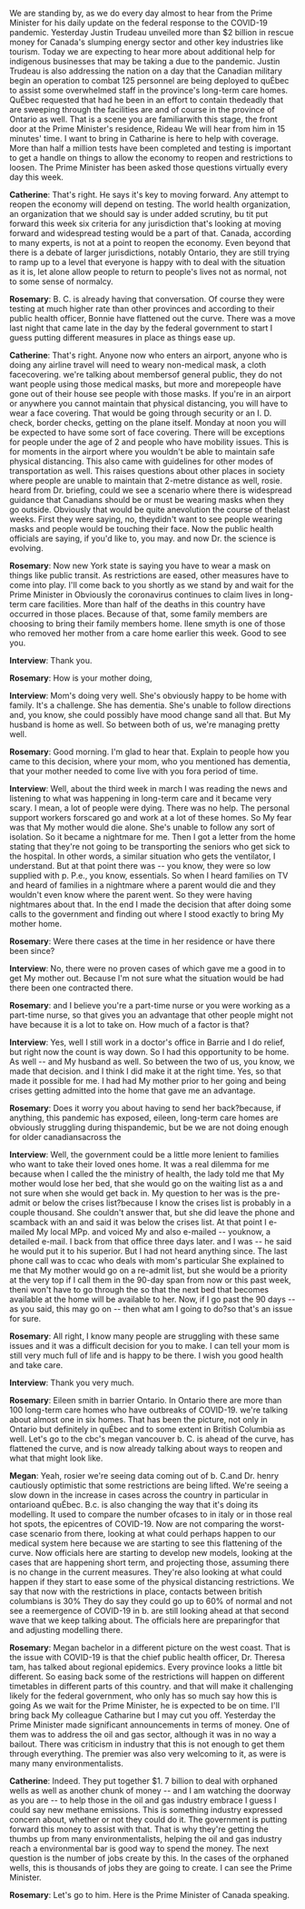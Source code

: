 We are standing by, as we do every day almost to hear from the Prime Minister for his daily update on the federal response to the COVID-19 pandemic. Yesterday Justin Trudeau unveiled more than $2 billion in rescue money for Canada's slumping energy sector and other key industries like tourism. Today we are expecting to hear more about additional help for indigenous businesses that may be taking a due to the pandemic. Justin Trudeau is also addressing the nation on a day that the Canadian military begin an operation to combat  125 personnel are being deployed to quÉbec to assist some overwhelmed staff in the province's long-term care homes. QuÉbec requested that had he been in an effort to contain thedeadly  that are sweeping through the facilities are and of course in the province of Ontario as well. That is a scene you are familiarwith  this stage, the front door at the Prime Minister's residence, Rideau  We will hear from him in 15 minutes' time. I want to bring in Catharine   is here to help with coverage. More than half a million tests have been completed and testing is important to get a handle on things to allow the economy to reopen and restrictions to loosen. The Prime Minister has been asked those questions virtually every day this week.

**Catherine**:
That's right. He says it's key to moving forward. Any attempt to reopen the economy will depend on testing. The world health organization, an organization that we should say is under added scrutiny, bu tit put forward this week six criteria for any jurisdiction that's looking at moving forward and widespread testing would be a part of that. Canada, according to many experts, is not at a point to reopen the economy. Even beyond that there is a debate of larger jurisdictions, notably Ontario, they are still trying to ramp up to a level that everyone is happy with to deal with the situation as it is, let alone allow people to return to people's lives not as normal, not to some sense of normalcy.

**Rosemary**:
B. C. is already having that conversation. Of course they were testing at much higher rate than other provinces and according to their public health officer, Bonnie  have flattened out the curve. There was a move last night that came late in the day by the federal government to start I guess putting different measures in place as things ease up.

**Catherine**:
That's right. Anyone now who enters an airport, anyone who is doing any airline travel will need to weary non-medical mask, a cloth facecovering.  we're talking about membersof  general public, they do not want people using those medical masks, but more and morepeople  have gone out of their house see people with those masks. If you're in an airport or anywhere you cannot maintain that physical distancing, you will have to wear a face covering. That would be going through security or an I. D. check, border checks, getting on the plane itself. Monday at noon you will be expected to have some sort of face covering. There will be exceptions for people under the age of 2 and people who have mobility issues. This is for moments in the airport where you wouldn't be able to maintain safe physical distancing. This also came with guidelines for other modes of transportation as well. This raises questions about other places in society where people are unable to maintain that 2-metre distance as well, rosie.  heard from Dr.    briefing, could we see a scenario where there is widespread guidance that Canadians should be or must be wearing masks when they go outside. Obviously that would be quite anevolution  the course of thelast  weeks. First they were saying, no, theydidn't want to see people wearing masks and people would be touching their face. Now the public health officials are saying, if you'd like to, you may. and now Dr.   the science is evolving.

**Rosemary**:
Now new York state is saying you have to wear a mask on things like public transit. As restrictions are eased, other measures have to come into play.  I'll come back to you shortly as we stand by and wait for the Prime Minister in  Obviously the coronavirus continues to claim lives in long-term care facilities. More than half of the deaths in this country have occurred in those places. Because of that, some family members are choosing to bring their family members home. Ilene smyth is one of those who removed her mother from a care home earlier this week. Good to see you.

**Interview**:
Thank you.

**Rosemary**:
How is your mother doing, 

**Interview**:
Mom's doing very well. She's obviously happy to be home with family. It's a challenge. She has dementia. She's unable to follow directions and, you know, she could possibly have mood change sand all that. But My husband is home as well. So between both of us, we're managing pretty well.

**Rosemary**:
Good morning. I'm glad to hear that. Explain to people how you came to this decision, where your mom, who you mentioned has dementia, that your mother needed to come live with you fora period of time.

**Interview**:
Well, about the third week in march I was reading the news and listening to what was happening in long-term care and it became very scary. I mean, a lot of people were dying. There was no help. The personal support workers forscared  go and work at a lot of these homes. So My fear was that My mother would die alone. She's unable to follow any sort of isolation. So it became a nightmare for me. Then I got a letter from the home stating that they're not going to be transporting the seniors who get sick to the hospital. In other words, a similar situation who gets the ventilator, I understand. But at that point there was -- you know, they were so low supplied with p. P.e., you know, essentials. So when I heard families on TV and heard of families in a nightmare where a parent would die and they wouldn't even know where the parent went. So they were having nightmares about that. In the end I made the decision that after doing some calls to the government and finding out where I stood exactly to bring My mother home.

**Rosemary**:
Were there cases  at the time in her residence or have there been since?

**Interview**:
No, there were no proven cases of  which gave me a good in to get My mother out. Because I'm not sure what the situation would be had there been one contracted there.

**Rosemary**:
and I believe you're a part-time nurse or you were working as a part-time nurse, so that gives you an advantage that other people might not have because it is a lot to take on. How much of a factor is that?

**Interview**:
Yes, well I still work in a doctor's office in Barrie and I do relief, but right now the count is way down. So I had this opportunity to be home. As well -- and My husband as well. So between the two of us, you know, we made that decision. and I think I did make it at the right time. Yes, so that made it possible for me. I had had My mother prior to her going and being crises getting admitted into the home that gave me an advantage.

**Rosemary**:
Does it worry you about having to send her back?because, if anything, this pandemic has exposed, eileen,  long-term care homes are obviously struggling during thispandemic, but  be we are not doing enough for older canadiansacross the 

**Interview**:
Well, the government could be a little more lenient to families who want to take their loved ones home. It was a real dilemma for me because when I called the  the ministry of health, the lady told me that My mother would lose her bed, that she would go on the waiting list as a  and not sure when she would get back in. My question to her was is the pre-admit  or below the crises list?because I know the crises list is probably in a couple thousand. She couldn't answer that, but she did leave the phone and scamback with an  and said it was below the crises list. At that point I e-mailed My local MPp. and voiced My  and also e-mailed -- youknow, a detailed e-mail. I  back from that office three days later. and I was -- he said he would put it to his superior. But I had not heard anything since. The last phone call was to ccac who deals with mom's particular  She explained to me that My mother would go on a re-admit list, but she would be a priority at the very top if I call them in the 90-day span from now or this past week, theni won't have to go through the  so that the next bed that becomes available at the home will be available to her. Now, if I go past the 90 days --as you said, this may go on -- then what am I going to do?so that's an issue for sure.

**Rosemary**:
All right,  I know many people are struggling with these same issues and it was a difficult decision for you to make. I can tell your mom is still very much full of life and is happy to be there. I wish you good health and take care.

**Interview**:
Thank you very much.

**Rosemary**:
Eileen smith in barrier Ontario. In Ontario there are more than 100 long-term care homes who have outbreaks of COVID-19.  we're talking about almost one in six homes. That has been the picture, not only in Ontario but definitely in quÉbec and to some extent in British Columbia as well. Let's go to the cbc's megan   vancouver  b. C. is ahead of the curve, has flattened the curve, and is now already talking about ways to reopen and what that might look like.

**Megan**:
Yeah, rosier we're seeing data coming out of b. C.and Dr.  henry  cautiously optimistic that some restrictions are being lifted. We're seeing a slow down in the increase in cases across the country in particular in ontarioand  quÉbec. B.c. is also changing the way that it's doing its modelling. It used to compare the number ofcases to  in italy or  in  those real hot spots, the epicentres of COVID-19. Now  are not comparing the worst-case scenario from there, looking at what could perhaps happen to our medical system here because we are starting to see this flattening of the curve. Now officials here are starting to develop new models, looking at the cases that are happening short term, and projecting those, assuming there is no change in the current measures. They're also looking at what could happen if they start to ease some of the physical distancing restrictions. We say that now with the restrictions in place, contacts between british columbians is 30%   They do say they could go up to 60% of normal and not see a reemergence of COVID-19 in b.  are still looking ahead at that second wave that we keep talking about. The officials here are preparingfor that and adjusting  modelling there.

**Rosemary**:
Megan bachelor in  a different picture on the west coast. That is the issue with COVID-19 is that the chief public health officer, Dr. Theresa tam, has talked about regional epidemics. Every province looks a little bit different. So easing back some of the restrictions will happen on different timetables in different parts of this country. and that will make it challenging likely for the federal government, who only has so much say how this is going  As we wait for the Prime Minister, he is expected to be on time. I'll bring back My colleague Catharine  but I may cut you off. Yesterday the Prime Minister made significant announcements in terms of money. One of them was to address the oil and gas sector, although it was in no way a bailout. There was criticism in industry that this is not enough to get them through everything. The premier was also very welcoming to it, as were is many many environmentalists.

**Catherine**:
Indeed. They put together $1. 7 billion to deal with orphaned wells as well as another chunk of money -- and I am watching the doorway as you are -- to help those in the oil and gas industry embrace I guess I could say new methane emissions. This is something industry expressed concern about, whether or not they could do it. The government is putting forward this money to assist with that. That is why they're getting the thumbs up from many environmentalists, helping the oil and gas industry reach a environmental bar is good way to spend the money. The next question is the number of jobs create by this. In the cases of the orphaned wells, this is thousands of jobs they are going to create. I can see the Prime Minister.

**Rosemary**:
Let's go to him. Here is the Prime Minister of Canada speaking.
